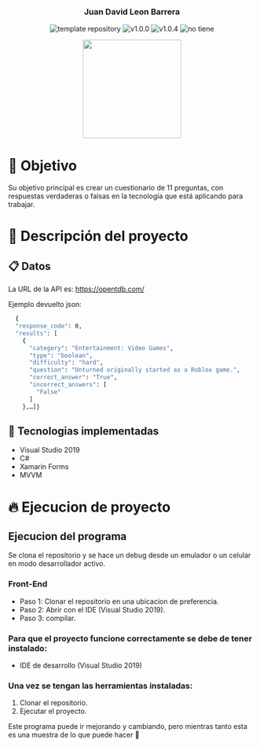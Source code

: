 <p align="center">
    <h3 align="center">Juan David Leon Barrera</h3>
	<p align="center">
		<img src="https://img.shields.io/badge/Xamarin-3498DB?logo=xamarin&logoColor=white" alt="template repository">
		<img src="https://img.shields.io/static/v1?label=proyecto&message=Xamarin Forms&color=white" alt="v1.0.0">
		<img src="https://img.shields.io/static/v1?label=version&message=1.0.4&color=red" alt="v1.0.4">
		<img src="https://img.shields.io/static/v1?label=licencia&message=wilmilcard&color=green" alt="no tiene">
	</p>
    <p align="center">
        <a href="https://nevergate.com.co/"><img src="https://nevergate.com.co/otros/portafolio/images/logo.png" width="200"></a>
    </p>
</p>

# 🚩 Objetivo

Su objetivo principal es crear un cuestionario de 11 preguntas, con respuestas verdaderas o falsas en la tecnología que está aplicando para trabajar. 

# 📄 Descripción del proyecto

## 📋 Datos
La URL de la API es: https://opentdb.com/

Ejemplo devuelto json:

```sh
  {
  "response_code": 0,
  "results": [
    {
      "category": "Entertainment: Video Games",
      "type": "boolean",
      "difficulty": "hard",
      "question": "Unturned originally started as a Roblox game.",
      "correct_answer": "True",
      "incorrect_answers": [
        "False"
      ]
    },…]}
 ```
## 🧰 Tecnologias implementadas

- Visual Studio 2019
- C#
- Xamarin Forms
- MVVM

# 🔥 Ejecucion de proyecto

## Ejecucion del programa

Se clona el repositorio y se hace un debug desde un emulador o un celular en modo desarrollador activo.

### Front-End
- Paso 1: Clonar el repositorio en una ubicacion de preferencia.
- Paso 2: Abrir con el IDE (Visual Studio 2019).
- Paso 3: compilar.

### Para que el proyecto funcione correctamente se debe de tener instalado:

- IDE de desarrollo (Visual Studio 2019)

### Una vez se tengan las herramientas instaladas:

1. Clonar el repositorio.
2. Ejecutar el proyecto.


Este programa puede ir mejorando y cambiando, pero mientras tanto esta es una muestra de lo que puede hacer 🛴






